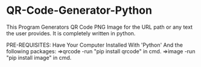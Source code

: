 # QR-Code-Generator-Python
This Program Generators QR Code PNG Image for the URL path or any text the user provides.
It is completely written in python.



PRE-REQUISITES:
Have Your Computer Installed With 'Python' And the following packages:
 =>qrcode
      -run "pip install qrcode" in cmd.
 =>image
      -run "pip install image" in cmd.
